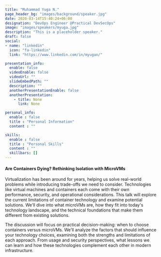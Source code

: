 ```yaml
---
title: "Muhammad Yuga N."
page_header_bg: "images/background/speaker.jpg"
date: 2020-03-14T15:40:24+06:00
designation: "DevOps Engineer @Practical DevSecOps"
image: "images/speakers/myuga.jpg"
description: "This is a placeholder speaker."
draft: false
social:
- name: "linkedin"
  icon: "fa-linkedin"
  link: "https://www.linkedin.com/in/myugan/"

presentation_info:
  enable: false
  videoEnable: false
  videoUrl: ""
  slideEmbedPath: ""
  description: ""
  anotherPresentationEnable: false
  anotherPresentation:
    - title: None
      link: None

personal_info:
  enable : false
  title : "Personal Information"
  content : ""

skills:
  enable : false
  title : "Personal Skills"
  content : ""
  skillbars: []
---
```


#### Are Containers Dying? Rethinking Isolation with MicroVMs

Virtualization has been around for years, helping us solve real-world problems while introducing trade-offs we need to consider. Technologies like virtual machines and containers each come with their own performance, security, and operational considerations. This talk will explore the current limitations of container technology and examine potential solutions. We'll dive into what microVMs are, how they fit into today's technology landscape, and the technical foundations that make them different from existing solutions.

The discussion will focus on practical decision-making: when to choose containers versus microVMs. We'll analyze the factors that should influence your technology choices, examining both the strengths and limitations of each approach. From usage and security perspectives, what lessons we can learn and how these technologies complement each other in modern infrastructure.
